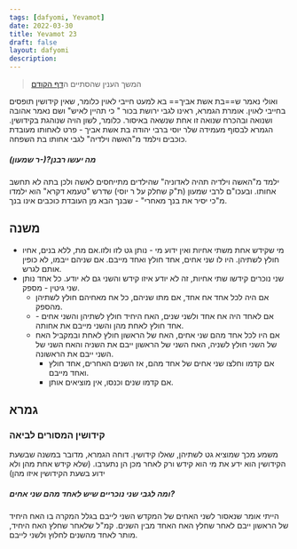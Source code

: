 ```yaml
---
tags: [dafyomi, Yevamot] 
date: 2022-03-30
title: Yevamot 23
draft: false
layout: dafyomi
description: 
---
```

> המשך הענין שהסתיים ה[דף הקודם](2022-03-30) 

ואולי נאמר ש==בת אשת אביך== בא למעט חייבי לאוין כלומר, שאין קידושין תופסים בחייבי לאוין.
אומרת הגמרא, ראינו לגבי ירושת בכור " כי תהיין לאיש" ושם נאמר אהובה ושנואה ובהכרח שנואה זו אחת שנשאה באיסור. כלומר, לשון הויה שנוהגת בקידושין.
הגמרא לבסוף מעמידה שלר יוסי ברבי יהודה בת אשת אביך - פרט לאחותו מעובדת כוכבים וילמד מ"האשה וילדיה" לגבי אחותו בת השפחה.
##### מה יעשו רבנן?(-ר שמעון)
ילמד מ"האשה וילדיה תהיה לאדוניה" שהילדים מתייחסים לאשה ולכן בתה לא תחשב אחותו. ובעכו"ם לרבי שמעון (ת"ק שחלק על ר יוסי) שדרש "טעמא דקרא" הוא ילמדו מ"כי יסיר את בנך מאחרי" - שבנך הבא מן העובדת כוכבים אינו בנך.  
 
## משנה 
- מי שקידש אחת משתי אחיות ואין ידוע מי - נותן גט לזו ולזו.אם מת, ללא בנים, אחיו חולץ לשתיהן. היו לו שני אחים, אחד חולץ ואחד מייבם. אם שניהם ייבמו,  לא כופין אותם לגרש.
- שני נוכרים קידשו שתי אחיות, זה לא יודע איזו קידש והשני גם לא יודע. כל אחד נותן שני גיטין - מספק. 
	- אם היה לכל אחד אח אחד, אם מתו שניהם, כל אח מאחיהם חולץ לשתיהן מהספק. 
	- אם לאחד היה אח אחד ולשני שנים, האח היחיד חולץ לשתיהן והשני אחים - אחד חולץ לאחת מהן והשני מייבם את אחותה. 
	- אם היו לכל אחד מהם שני אחים, האח של הראשון חולץ לאחת ובמקביל האח של השני חולץ לשניה, האח השני של הראשון ייבם את השניה והאח השני של השני ייבם את הראשונה.
		- אם קדמו וחלצו שני אחים של אחד מהם, אז השנים האחרים, אחד חולץ ואחד מייבם.
		- אם קדמו שנים וכנסו, אין מוציאים אותן.

## גמרא
### קידושין המסורים לביאה
משמע מכך שמוציא גט לשתיהן, שאלו קידושין.
דוחה הגמרא, מדובר במשנה שבשעת הקידושין הוא ידע את מי הוא קידש ורק לאחר מכן הן נתערבו. (שלא קידש אחת מהן ולא ידוע בשעת הקידושין איזו מהן) 
##### ומה לגבי שני נוכריים שיש לאחד מהם שני אחים?
הייתי אומר שנאסור לשני האחים של המקדש השני לייבם בגלל המקרה בו האח היחיד של הראשון ייבם לאחר שחלץ האח האחד מבין השנים. קמ"ל שלאחר שחלץ האח היחיד, מותר לאחד מהשנים לחלוץ ולשני לייבם.
